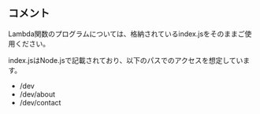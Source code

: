 ## コメント
Lambda関数のプログラムについては、格納されているindex.jsをそのままご使用ください。

index.jsはNode.jsで記載されており、以下のパスでのアクセスを想定しています。
- /dev
- /dev/about
- /dev/contact
